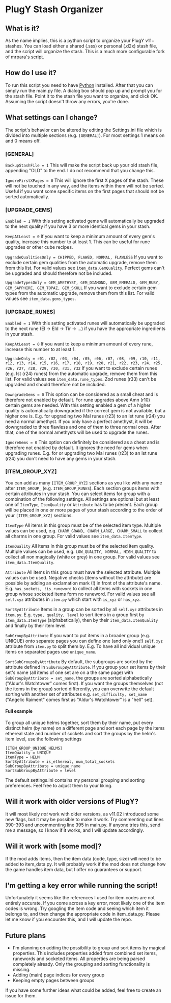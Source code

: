 # PlugY Stash Organizer

## What is it?

As the name implies, this is a python script to organize your PlugY v11+ stashes. You can load either a shared (.sss) or personal (.d2x) stash file, and the script will organize the stash. This is a
much more configurable fork of [mrpara's script](https://github.com/mrpara/d2_plugy_stash_organizer).

## How do I use it?

To run this script you need to have [Python](https://www.python.org/downloads/) installed. After that you can simply run the main.py file. A dialog box should pop up and prompt you for the stash file.
Point it to the stash file you want to organize, and click OK. Assuming the script doesn't throw any errors, you're done.

## What settings can I change?

The script's behavior can be altered by editing the Settings.ini file which is divided into multiple sections (e.g. `[GENERAL]`). For most settings 1 means on and 0 means off.

### [GENERAL]

`BackupStashFile = 1`
This will make the script back up your old stash file, appending "OLD" to the end. I do not recommend that you change this.

`IgnoreFirstXPages = 0`
This will ignore the first X pages of the stash. These will not be touched in any way, and the items within them will not be sorted. Useful if you want some specific items on the first pages that
should not be sorted automatically.

### [UPGRADE_GEMS]

`Enabled = 1`
With this setting activated gems will automatically be upgraded to the next quality if you have 3 or more identical gems in your stash.

`KeepAtLeast = 0`
If you want to keep a minimum amount of every gem's quality, increase this number to at least 1. This can be useful for rune upgrades or other cube recipes.

`UpgradeQualitiesOnly = CHIPPED, FLAWED, NORMAL, FLAWLESS`
If you want to exclude certain gem qualities from the automatic upgrade, remove them from this list. For valid values see `item_data.GemQuality`. Perfect gems can't be upgraded and should therefore
not be included.

`UpgradeTypesOnly = GEM_AMETHYST, GEM_DIAMOND, GEM_EMERALD, GEM_RUBY, GEM_SAPPHIRE, GEM_TOPAZ, GEM_SKULL`
If you want to exclude certain gem types from the automatic upgrade, remove them from this list. For valid values see `item_data.gems_types`.

### [UPGRADE_RUNES]

`Enabled = 1`
With this setting activated runes will automatically be upgraded to the next rune (El -> Eld -> Tir -> ...) if you have the appropriate ingredients in your stash.

`KeepAtLeast = 0`
If you want to keep a minimum amount of every rune, increase this number to at least 1.

`UpgradeOnly = r01, r02, r03, r04, r05, r06, r07, r08, r09, r10, r11, r12, r13, r14, r15, r16, r17, r18, r19, r20, r21, r22, r23, r24, r25, r26, r27, r28, r29, r30, r31, r32`
If you want to exclude certain runes (e.g. Ist (r24) runes) from the automatic upgrade, remove them from this list. For valid values see `item_data.rune_types`. Zod runes (r33) can't be upgraded and
should therefore not be included.

`DowngradeGems = 0`
This option can be considered as a small cheat and is therefore not enabled by default. For rune upgrades above Amn (r10) certain gems are needed. With this setting enabled a gem of a higher quality
is automatically downgraded if the correct gem is not available, but a higher one is. E.g. for upgrading two Mal runes (r23) to an Ist rune (r24) you need a normal amethyst. If you only have a perfect
amethyst, it will be downgraded to three flawless and one of them to three normal ones. After that, one of the normal amethysts will be used to upgrade the runes.

`IgnoreGems = 0`
This option can definitely be considered as a cheat and is therefore not enabled by default. It ignores the need for gems when upgrading runes. E.g. for or upgrading two Mal runes (r23) to an Ist
rune (r24) you don't need to have any gems in your stash.

### [ITEM_GROUP_XYZ]

You can add as many `[ITEM_GROUP_XYZ]` sections as you like with any name after `ITEM_GROUP_` (e.g. `ITEM_GROUP_RUNES`). Each section groups items with certain attributes in your stash. You can select
items for group with a combination of the following settings. All settings are optional but at least one of `ItemType`, `ItemQuality` or `Attribute` has to be present. Each group will be placed in one
or more pages of your stash according to the order of your `[ITEM_GROUP_XYZ]` sections.

`ItemType`
All items in this group must be of the selected item type. Multiple values can be used, e.g. `CHARM_GRAND, CHARM_LARGE, CHARM_SMALL` to collect all charms in one group. For valid values
see `item_data.ItemType`.

`ItemQuality`
All items in this group must be of the selected item quality. Multiple values can be used, e.g. `LOW_QUALITY, NORMAL, HIGH_QUALITY` to collect all non magically (white or grey) in one group. For valid
values see `item_data.ItemQuality`.

`Attribute`
All items in this group must have the selected attribute. Multiple values can be used. Negative checks (items without the attribute) are possible by adding an exclamation mark (!)
in front of the attribute's name. E.g. `has_sockets, !is_runeword` to collect all items with sockets in one group whose socketed items form no runeword. For valid values see all `self.xyz` attributes
in `item.py` which start with `is_xyz` or `has_xyz`.

`SortByAttribute`
Items in a group can be sorted by all `self.xyz` attributes in `item.py`. E.g. `type, quality, level` to sort items in a group first by `item_data.ItemType` (alphabetically), then by
their `item_data.ItemQuality` and finally by their item level.

`SubGroupByAttribute`
If you want to put items in a broader group (e.g. UNIQUE) onto separate pages you can define one (and only one!) `self.xyz` attribute from `item.py` to split them by. E.g. To have all individual
unique items on separated pages use `unique_name`.

`SortSubGroupsByAttribute`
By default, the subgroups are sorted by the attribute defined in `SubGroupByAttribute`. If you group your set items by their set's name (all items of one set are on a the same page)
with `SubGroupByAttribute = set_name`, the groups are sorted alphabetically ("Aldur's Watchtower" comes first). If you want the groups themselves (not the items in the group) sorted differently, you
can overwrite the default sorting with another set of attributes e.g. `set_difficulty, set_name` ("Angelic Raiment" comes first as "Aldur's Watchtower" is a "hell" set).

#### Full example

To group all unique helms together, sort them by their name, put every distinct helm (by name) on a different page and sort each page by the items ethereal state and number of sockets and sort the
groups by the helm's item level, use the following settings

```
[ITEM_GROUP_UNIQUE_HELMS]
ItemQuality = UNIQUE
ItemType = HELM
SortByAttribute = is_ethereal, num_total_sockets
SubGroupByAttribute = unique_name
SortSubGroupByAttribute = level
```

The default settings.ini contains my personal grouping and sorting preferences. Feel free to adjust them to your liking.

## Will it work with older versions of PlugY?

It will most likely *not* work with older versions, as v11.02 introduced some new flags, but it may be possible to make it work. Try commenting out lines 390-393 and uncommenting line 395 in main.py.
If anyone tries this, send me a message, so I know if it works, and I will update accordingly.

## Will it work with [some mod]?

If the mod adds items, then the item data (code, type, size) will need to be added to item_data.py. It will probably work if the mod does not change how the game handles item data, but I offer no
guarantees or support.

## I'm getting a key error while running the script!

Unfortunately it seems like the references I used for item codes are not entirely accurate. If you come across a key error, most likely one of the item codes is wrong. Try googling the item code and
seeing which item it belongs to, and then change the appropriate code in item_data.py. Please let me know if you encounter this, and I will update the repo.

## Future plans

- I'm planning on adding the possibility to group and sort items by magical properties. This includes properties added from combined set items, runewords and socketed items. All properties are being
parsed completely already. Only the grouping and sorting functionality is missing.
- Adding (main) page indices for every group
- Keeping empty pages between groups

If you have some further ideas what could be added, feel free to create an issue for them.
